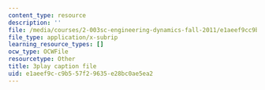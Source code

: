 ```yaml
---
content_type: resource
description: ''
file: /media/courses/2-003sc-engineering-dynamics-fall-2011/e1aeef9cc9b557f29635e28bc0ae5ea2_6wPHoFjnYXI.vtt
file_type: application/x-subrip
learning_resource_types: []
ocw_type: OCWFile
resourcetype: Other
title: 3play caption file
uid: e1aeef9c-c9b5-57f2-9635-e28bc0ae5ea2
---
```

